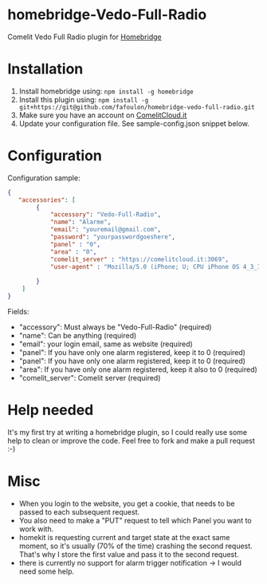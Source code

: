 # homebridge-Vedo-Full-Radio
Comelit Vedo Full Radio plugin for [Homebridge](https://github.com/nfarina/homebridge)

# Installation

1. Install homebridge using: `npm install -g homebridge`
2. Install this plugin using: `npm install -g git+https://git@github.com/fafoulon/homebridge-vedo-full-radio.git`
3. Make sure you have an account on [ComelitCloud.it](https://comelitcloud.it)
4. Update your configuration file. See sample-config.json snippet below.

# Configuration

Configuration sample:

```json
{
   "accessories": [
        {
            "accessory": "Vedo-Full-Radio",
            "name": "Alarme",
            "email": "youremail@gmail.com",
            "password": "yourpasswordgoeshere",
            "panel" : "0",
            "area" : "0",
            "comelit_server" : "https://comelitcloud.it:3069",
            "user-agent" : "Mozilla/5.0 (iPhone; U; CPU iPhone OS 4_3_3 like Mac OS X; en-us) AppleWebKit/533.17.9 (KHTML, like Gecko) Version/5.0.2 Mobile/8J2 Safari/6533.18.5"
            
        }
    ]
}
```

Fields:

* "accessory": Must always be "Vedo-Full-Radio" (required)
* "name": Can be anything (required)
* "email": your login email, same as website (required)
* "panel": If you have only one alarm registered, keep it to 0 (required)
* "panel": If you have only one alarm registered, keep it to 0 (required)
* "area": If you have only one alarm registered, keep it also to 0 (required)
* "comelit_server": Comelit server (required)

# Help needed

It's my first try at writing a homebridge plugin, so I could really use some help to clean or improve the code. Feel free to fork and make a pull request :-) 

# Misc

* When you login to the website, you get a cookie, that needs to be passed to each subsequent request.
* You also need to make a "PUT" request to tell which Panel you want to work with.
* homekit is requesting current and target state at the exact same moment, so it's usually (70% of the time) crashing the second request. That's why I store the first value and pass it to the second request.
* there is currently no support for alarm trigger notification -> I would need some help.
